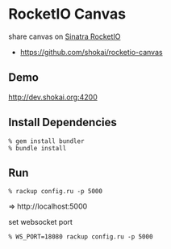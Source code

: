 RocketIO Canvas
===============
share canvas on [Sinatra RocketIO](https://github.com/shokai/sinatra-rocketio)

* https://github.com/shokai/rocketio-canvas


Demo
----
http://dev.shokai.org:4200


Install Dependencies
--------------------

    % gem install bundler
    % bundle install


Run
---

    % rackup config.ru -p 5000

=> http://localhost:5000


set websocket port

    % WS_PORT=18080 rackup config.ru -p 5000
